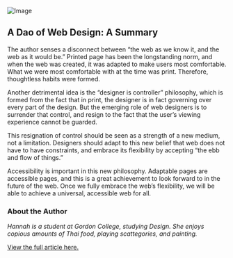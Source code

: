 ![Image](https://raw.githubusercontent.com/hannahcassel/ebb-and-flow/blob/master/img/hero_image.png)

## A Dao of Web Design: A Summary

The author senses a disconnect between “the web as we know it, and the web as it would be.” Printed page has been the longstanding norm, and when the web was created, it was adapted to make users most comfortable. What we were most comfortable with at the time was print. Therefore, thoughtless habits were formed. 

Another detrimental idea is the “designer is controller” philosophy, which is formed from the fact that in print, the designer is in fact governing over every part of the design. But the emerging role of web designers is to surrender that control, and resign to the fact that the user’s viewing experience cannot be guarded.

This resignation of control should be seen as a strength of a new medium, not a limitation. Designers should adapt to this new belief that web does not have to have constraints, and embrace its flexibility by accepting “the ebb and flow of things.”

Accessibility is important in this new philosophy. Adaptable pages are accessible pages, and this is a great achievement to look forward to in the future of the web. Once we fully embrace the web’s flexibility, we will be able to achieve a universal, accessible web for all. 

### About the Author

*Hannah is a student at Gordon College, studying Design. She enjoys copious amounts of Thai food, playing scattegories, and painting.* 

[View the full article here.](https://alistapart.com/article/dao)
